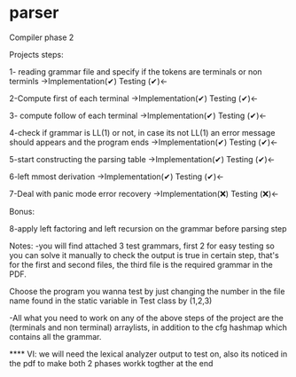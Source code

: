 # parser
Compiler phase 2

Projects steps:

1- reading grammar file and specify if the tokens are terminals or non terminls 
              ->Implementation(✔)     Testing (✔)<-

2-Compute first of each terminal 
              ->Implementation(✔)     Testing (✔)<-

3- compute follow of each terminal
              ->Implementation(✔)     Testing (✔)<-

4-check if grammar is LL(1) or not, in case its not LL(1) an error message should appears and the program ends 
              ->Implementation(✔)     Testing (✔)<-

5-start constructing the parsing table
              ->Implementation(✔)     Testing (✔)<-

6-left mmost derivation 
              ->Implementation(✔)     Testing (✔)<-

7-Deal with panic mode error recovery 
              ->Implementation(❌)     Testing (❌)<-

Bonus:

8-apply left factoring and left recursion on the grammar before parsing step


Notes:
-you will find attached 3 test grammars,
first 2 for easy testing so you can solve it manually to check the output is true in certain step,
that's for the first and second files,
the third file is the required grammar in the PDF.

Choose the program you wanna test by just changing the number in the file name found in the static variable in Test class by (1,2,3)


-All what you need to work on any of the above steps of the project are
the (terminals and non terminal) arraylists,
in addition to the cfg
hashmap which contains all the grammar.

**** VI: we will need the lexical analyzer output to test on, also its noticed in the pdf to make both 2 phases workk togther at the end
